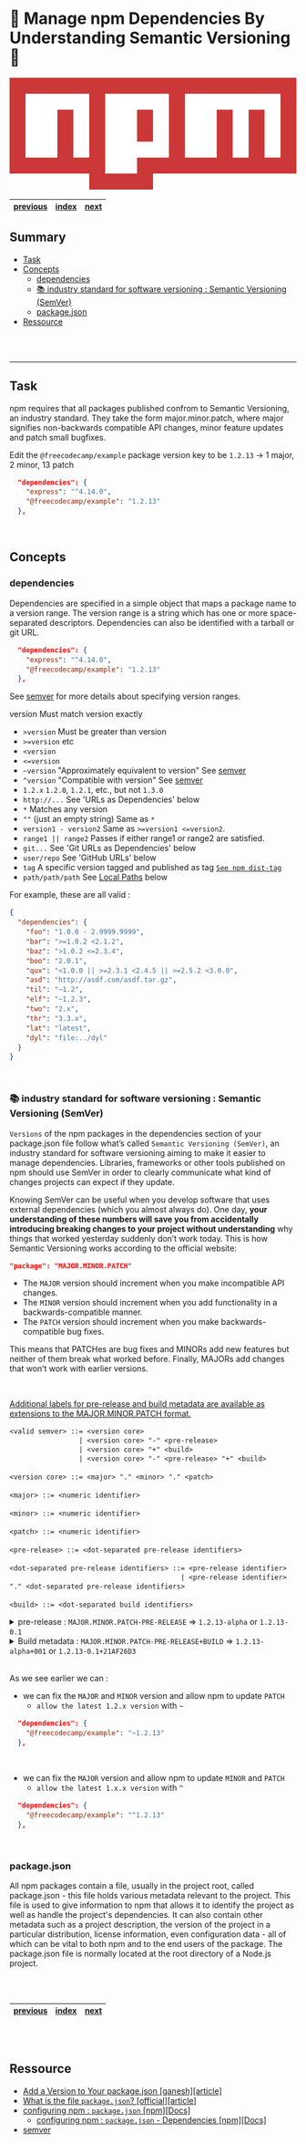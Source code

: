 # 🚀 Manage npm Dependencies By Understanding Semantic Versioning 🚀<!-- omit in TOC -->

<div align="center">

![image](./../Logo/../../Logo/540px-Npm-logo.svg.png)

|[previous](./../6_Expand-Your-Project-with-External-Packages-from-npm/Readme.md)|[index](./../../Readme.md)|[next](./../8_Use-the-Tilde-Character-to-Always-Use-the-Latest-Patch-Version-of-a-Dependency/Readme.md)|
|---|---|---|

</div>

## Summary <!-- omit in TOC -->

- [Task](#task)
- [Concepts](#concepts)
  - [dependencies](#dependencies)
  - [📚 industry standard for software versioning : Semantic Versioning (SemVer)](#-industry-standard-for-software-versioning--semantic-versioning-semver)
  - [package.json](#packagejson)
- [Ressource](#ressource)

<br>
<br>

____

## Task

npm requires that all packages published confrom to Semantic Versioning, an industry standard. They take the form major.minor.patch, where major signifies non-backwards compatible API changes, minor feature updates and patch small bugfixes.

Edit the ``@freecodecamp/example`` package version key to be ``1.2.13`` → 1 major, 2 minor, 13 patch

```json
  "dependencies": {
    "express": "^4.14.0",
    "@freecodecamp/example": "1.2.13"
  },
```

<br>

## Concepts

### dependencies

Dependencies are specified in a simple object that maps a package name to a version range. The version range is a string which has one or more space-separated descriptors. Dependencies can also be identified with a tarball or git URL.

```json
  "dependencies": {
    "express": "^4.14.0",
    "@freecodecamp/example": "1.2.13"
  },
```

See [semver](https://github.com/npm/node-semver#versions) for more details about specifying version ranges.

version Must match version exactly
* ``>version`` Must be greater than version
* ``>=version`` etc
* ``<version``
* ``<=version``
* ``~version`` "Approximately equivalent to version" See [semver](https://github.com/npm/node-semver#versions)
* ``^version`` "Compatible with version" See [semver](https://github.com/npm/node-semver#versions)
* ``1.2.x`` ``1.2.0``, ``1.2.1``, etc., but not ``1.3.0``
* ``http://...`` See 'URLs as Dependencies' below
* ``*`` Matches any version
* ``""`` (just an empty string) Same as ``*``
* ``version1 - version2`` Same as ``>=version1 <=version2``.
* ``range1 || range2`` Passes if either range1 or range2 are satisfied.
* ``git...`` See 'Git URLs as Dependencies' below
* ``user/repo`` See 'GitHub URLs' below
* ``tag`` A specific version tagged and published as tag [``See npm dist-tag``](https://docs.npmjs.com/cli/v8/commands/npm-dist-tag)
* ``path/path/path`` See [Local Paths](https://docs.npmjs.com/cli/v8/configuring-npm/package-json#local-paths) below

For example, these are all valid :

```json
{
  "dependencies": {
    "foo": "1.0.0 - 2.9999.9999",
    "bar": ">=1.0.2 <2.1.2",
    "baz": ">1.0.2 <=2.3.4",
    "boo": "2.0.1",
    "qux": "<1.0.0 || >=2.3.1 <2.4.5 || >=2.5.2 <3.0.0",
    "asd": "http://asdf.com/asdf.tar.gz",
    "til": "~1.2",
    "elf": "~1.2.3",
    "two": "2.x",
    "thr": "3.3.x",
    "lat": "latest",
    "dyl": "file:../dyl"
  }
}

```

<br>

### 📚 industry standard for software versioning : Semantic Versioning (SemVer)

``Versions`` of the npm packages in the dependencies section of your package.json file follow what’s called ``Semantic Versioning (SemVer)``, an industry standard for software versioning aiming to make it easier to manage dependencies. Libraries, frameworks or other tools published on npm should use SemVer in order to clearly communicate what kind of changes projects can expect if they update.

Knowing SemVer can be useful when you develop software that uses external dependencies (which you almost always do). One day, __your understanding of these numbers will save you from accidentally introducing breaking changes to your project without understanding__ why things that worked yesterday suddenly don’t work today. This is how Semantic Versioning works according to the official website:</p>
```json
"package": "MAJOR.MINOR.PATCH"
```

* The ``MAJOR`` version should increment when you make incompatible API changes. 
* The ``MINOR`` version should increment when you add functionality in a backwards-compatible manner. 
* The ``PATCH`` version should increment when you make backwards-compatible bug fixes. 

This means that PATCHes are bug fixes and MINORs add new features but neither of them break what worked before. Finally, MAJORs add changes that won’t work with earlier versions.

<br>

[Additional labels for pre-release and build metadata are available as extensions to the MAJOR.MINOR.PATCH format.](https://semver.org/)

```
<valid semver> ::= <version core>
                 | <version core> "-" <pre-release>
                 | <version core> "+" <build>
                 | <version core> "-" <pre-release> "+" <build>

<version core> ::= <major> "." <minor> "." <patch>

<major> ::= <numeric identifier>

<minor> ::= <numeric identifier>

<patch> ::= <numeric identifier>

<pre-release> ::= <dot-separated pre-release identifiers>

<dot-separated pre-release identifiers> ::= <pre-release identifier>
                                          | <pre-release identifier> "." <dot-separated pre-release identifiers>

<build> ::= <dot-separated build identifiers>
```

<details>
<summary>pre-release : <code>MAJOR.MINOR.PATCH-PRE-RELEASE</code> => <code>1.2.13-alpha</code> or <code>1.2.13-0.1</code></summary>

A pre-release version MAY be denoted by appending a hyphen and a series of dot separated identifiers immediately following the patch version. Identifiers MUST comprise only ASCII alphanumerics and hyphens [0-9A-Za-z-]. Identifiers MUST NOT be empty. Numeric identifiers MUST NOT include leading zeroes. Pre-release versions have a lower precedence than the associated normal version. A pre-release version indicates that the version is unstable and might not satisfy the intended compatibility requirements as denoted by its associated normal version. 

Examples: 
```
1.0.0-alpha
1.0.0-alpha.1
1.0.0-0.3.7
1.0.0-x.7.z.92
1.0.0-x-y-z.–.
```

</details>

<details>
<summary>Build metadata : <code>MAJOR.MINOR.PATCH-PRE-RELEASE+BUILD</code> => <code>1.2.13-alpha+001</code> or <code>1.2.13-0.1+21AF26D3</code></summary>

Build metadata MAY be denoted by appending a plus sign and a series of dot separated identifiers immediately following the patch or pre-release version. Identifiers MUST comprise only ASCII alphanumerics and hyphens [0-9A-Za-z-]. Identifiers MUST NOT be empty. Build metadata MUST be ignored when determining version precedence. Thus two versions that differ only in the build metadata, have the same precedence.

Examples: 
```
1.0.0-alpha+001
1.0.0+20130313144700
1.0.0-beta+exp.sha.5114f85
1.0.0+21AF26D3—-117B344092BD.
```

</details>

<br>

As we see earlier we can : 
* we can fix the ``MAJOR`` and ``MINOR`` version and allow npm to update ``PATCH`` 
  *  ``allow the latest 1.2.x version`` with ``~``
```json
  "dependencies": {
    "@freecodecamp/example": "~1.2.13"
  },
```

<br>

* we can fix the ``MAJOR`` version and allow npm to update ``MINOR`` and ``PATCH`` 
  *  ``allow the latest 1.x.x version`` with ``^``
```json
  "dependencies": {
    "@freecodecamp/example": "^1.2.13"
  },
```

<br>


### package.json

All npm packages contain a file, usually in the project root, called package.json - this file holds various metadata relevant to the project. This file is used to give information to npm that allows it to identify the project as well as handle the project's dependencies. It can also contain other metadata such as a project description, the version of the project in a particular distribution, license information, even configuration data - all of which can be vital to both npm and to the end users of the package. The package.json file is normally located at the root directory of a Node.js project.


<br>
<br>

<div align="center">


|[previous](./../6_Expand-Your-Project-with-External-Packages-from-npm/Readme.md)|[index](./../../Readme.md)|[next](./../8_Use-the-Tilde-Character-to-Always-Use-the-Latest-Patch-Version-of-a-Dependency/Readme.md)|
|---|---|---|

</div>


<br>
<br>

## Ressource

* [Add a Version to Your package.json [ganesh][article]](https://www.notion.so/Add-a-Version-to-Your-package-json-780e62747d2b4d3da52c1e397471ec48)
* [What is the file `package.json`? [official][article]](https://nodejs.org/en/knowledge/getting-started/npm/what-is-the-file-package-json/#:~:text=All%20npm%20packages%20contain%20a,as%20handle%20the%20project's%20dependencies.&text=The%20package.,-json%20file%20is)
* [configuring npm : ``package.json`` [npm][Docs]](https://docs.npmjs.com/cli/v8/configuring-npm/package-json)
  * [configuring npm : ``package.json`` - Dependencies [npm][Docs]](https://docs.npmjs.com/cli/v8/configuring-npm/package-json#dependencies)
* [semver](https://github.com/npm/node-semver#versions)

